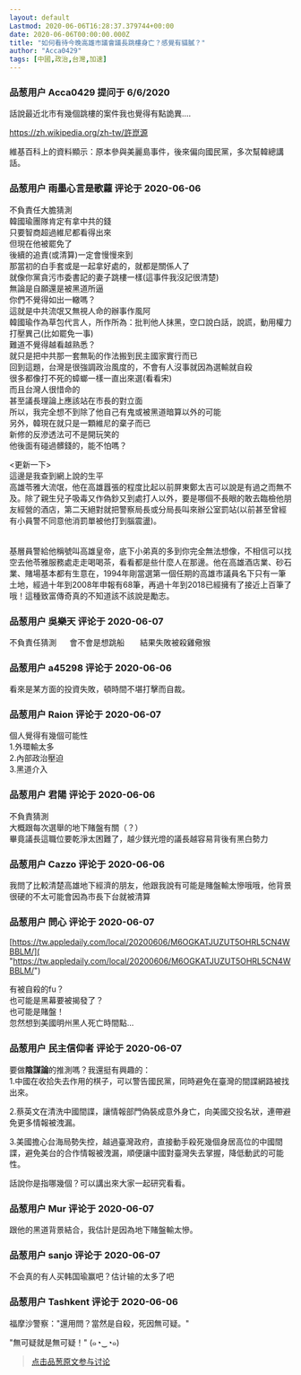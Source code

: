 ```yaml
---
layout: default
Lastmod: 2020-06-06T16:28:37.379744+00:00
date: 2020-06-06T00:00:00.000Z
title: "如何看待今晚高雄市議會議長跳樓身亡？感覺有貓膩？"
author: "Acca0429"
tags: [中國,政治,台灣,加速]
---
```



### 品葱用户 **Acca0429** 提问于 6/6/2020
    
話說最近北市有幾個跳樓的案件我也覺得有點詭異....  
  
https://zh.wikipedia.org/zh-tw/許崑源  
  
維基百科上的資料顯示：原本參與美麗島事件，後來偏向國民黨，多次幫韓總講話。
    
                

### 品葱用户 **雨墨心言是歌蘿** 评论于 2020-06-06
        
不負責任大膽猜測  
韓國瑜團隊肯定有拿中共的錢  
只要智商超過維尼都看得出來  
但現在他被罷免了  
後續的追責(或清算)一定會慢慢來到  
那當初的白手套或是一起拿好處的，就都是關係人了  
就像你黨貪污市委書記的妻子跳樓一樣(這事件我沒記很清楚)  
無論是自願還是被黑道所逼  
你們不覺得如出一轍嗎？  
這就是中共流氓又無視人命的辦事作風阿  
韓國瑜作為草包代言人，所作所為：批判他人抹黑，空口說白話，說謊，動用權力打壓異己(比如罷免一事)  
難道不覺得越看越熟悉？  
就只是把中共那一套無恥的作法搬到民主國家實行而已  
回到這題，台灣是很強調政治風度的，不會有人沒事就因為選輸就自殺  
很多都像打不死的蟑螂一樣一直出來選(看看宋)  
而且台灣人很惜命的  
甚至議長理論上應該站在市長的對立面  
所以，我完全想不到除了他自己有鬼或被黑道暗算以外的可能  
另外，韓現在就只是一顆維尼的棄子而已  
新修的反滲透法可不是開玩笑的  
他後面有碰過髒錢的，能不怕嗎？  
  
  
<更新一下>  
這邊是我查到網上說的生平  
高雄苓雅大流氓，他在高雄囂張的程度比起以前屏東鄭太吉可以說是有過之而無不及。除了親生兒子吸毒又作偽鈔又到處打人以外，要是哪個不長眼的敢去臨檢他朋友經營的酒店，第二天絕對就把警察局長或分局長叫來辦公室罰站(以前甚至曾經有小員警不同意他消罰單被他打到腦震盪)。  
   
   
基層員警給他稱號叫高雄皇帝，底下小弟真的多到你完全無法想像，不相信可以找空去他苓雅服務處走走喝喝茶，看看都是些什麼人在那邊。他在高雄酒店業、砂石業、賭場基本都有生意在，1994年剛當選第一個任期的高雄市議員名下只有一筆土地，經過十年到2008年申報有68筆，再過十年到2018已經擁有了接近上百筆了哦！這種致富傳奇真的不知道該不該說是勵志。
        
                

### 品葱用户 **吳樂天** 评论于 2020-06-07
        
不負責任猜測      會不會是想跳船       結果失敗被殺雞儆猴
        
                

### 品葱用户 **a45298** 评论于 2020-06-06
        
看來是某方面的投資失敗，頓時間不堪打擊而自裁。
        
                

### 品葱用户 **Raion** 评论于 2020-06-07
        
個人覺得有幾個可能性  
1.外環輸太多  
2.內部政治壓迫  
3.黑道介入
        
                

### 品葱用户 **君陽** 评论于 2020-06-06
        
不負責猜測  
大概跟每次選舉的地下賭盤有關（？）  
畢竟議長這職位要乾淨太困難了，越少鎂光燈的議長越容易背後有黑白勢力
        
                

### 品葱用户 **Cazzo** 评论于 2020-06-06
        
我問了比較清楚高雄地下經濟的朋友，他跟我說有可能是賭盤輸太慘哦哦，他背景很硬的不太可能會因為市長下台就被清算
        
                

### 品葱用户 **問心** 评论于 2020-06-07
        
[https://tw.appledaily.com/local/20200606/M6OGKATJUZUT5OHRL5CN4WBBLM/]( "https://tw.appledaily.com/local/20200606/M6OGKATJUZUT5OHRL5CN4WBBLM/")  
  
有被自殺的fu？  
也可能是黑幕要被揭發了？  
也可能是賭盤！  
忽然想到美國明州黑人死亡時間點…
        
                

### 品葱用户 **民主信仰者** 评论于 2020-06-07
        
要做**陰謀論**的推測嗎？我還挺有興趣的：  
1.中國在收拾失去作用的棋子，可以警告國民黨，同時避免在臺灣的間諜網路被找出來。  
  
2.蔡英文在清洗中國間諜，讓情報部門偽裝成意外身亡，向美國交投名狀，連帶避免更多情報被洩漏。  
  
3.美國擔心台海局勢失控，越過臺灣政府，直接動手殺死幾個身居高位的中國間諜，避免美台的合作情報被洩漏，順便讓中國對臺灣失去掌握，降低動武的可能性。  
  
  
  
話說你是指哪幾個？可以講出來大家一起研究看看。
        
                

### 品葱用户 **Mur** 评论于 2020-06-07
        
跟他的黑道背景結合，我估計是因為地下賭盤輸太慘。
        
                

### 品葱用户 **sanjo** 评论于 2020-06-07
        
不会真的有人买韩国瑜赢吧？估计输的太多了吧
        
                

### 品葱用户 **Tashkent** 评论于 2020-06-06
        
福摩沙警察："還用問？當然是自殺，死因無可疑。"  
  
"無可疑就是無可疑！" (๑◔‿◔๑)
        
                





> [点击品葱原文参与讨论](https://pincong.rocks/question/26869)

